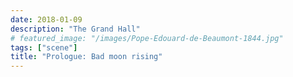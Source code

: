 ```yaml
---
date: 2018-01-09
description: "The Grand Hall"
# featured_image: "/images/Pope-Edouard-de-Beaumont-1844.jpg"
tags: ["scene"]
title: "Prologue: Bad moon rising"
---
```

